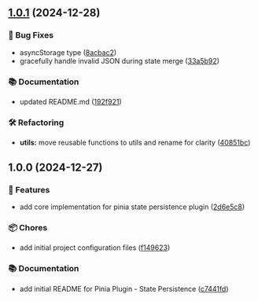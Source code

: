## [1.0.1](https://github.com/stephenjason89/pinia-plugin-state-persistence/compare/v1.0.0...v1.0.1) (2024-12-28)

### 🐛 Bug Fixes

* asyncStorage type ([8acbac2](https://github.com/stephenjason89/pinia-plugin-state-persistence/commit/8acbac292d203f43eb64770863799f8eec922681))
* gracefully handle invalid JSON during state merge ([33a5b92](https://github.com/stephenjason89/pinia-plugin-state-persistence/commit/33a5b928da7e0283b6b553520718ffa3d2b51676))

### 📚 Documentation

* updated README.md ([192f921](https://github.com/stephenjason89/pinia-plugin-state-persistence/commit/192f9216bb283020fde6dfbd9a96f507d8d0e641))

### 🛠️ Refactoring

* **utils:** move reusable functions to utils and rename for clarity ([40851bc](https://github.com/stephenjason89/pinia-plugin-state-persistence/commit/40851bc48ad9e1bf326132c54215ea6a60f06686))

## 1.0.0 (2024-12-27)

### 🚀 Features

* add core implementation for pinia state persistence plugin ([2d6e5c8](https://github.com/stephenjason89/pinia-plugin-state-persistence/commit/2d6e5c840595339317c13b06d9c014c0a5f31af5))

### 📦 Chores

* add initial project configuration files ([f149623](https://github.com/stephenjason89/pinia-plugin-state-persistence/commit/f1496231ff6bc03362bc96cb262db3257525552e))

### 📚 Documentation

* add initial README for Pinia Plugin - State Persistence ([c7441fd](https://github.com/stephenjason89/pinia-plugin-state-persistence/commit/c7441fd64904a355c3c112d4b21c6f4ae61a15f1))

